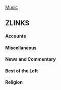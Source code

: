 [Music](music.md)

## ZLINKS
#### Accounts

#### Miscellaneous

#### News and Commentary

#### Best of the Left

#### Religion
